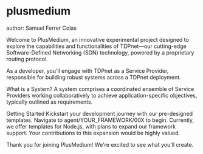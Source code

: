 # plusmedium
author: Samuel Ferrer Colas

Welcome to PlusMedium, an innovative experimental project designed to explore the capabilities and functionalities of TDPnet—our cutting-edge Software-Defined Networking (SDN) technology, powered by a proprietary routing protocol.

As a developer, you'll engage with TDPnet as a Service Provider, responsible for building robust systems across a TDPnet deployment.

What is a System?
A system comprises a coordinated ensemble of Service Providers working collaboratively to achieve application-specific objectives, typically outlined as requirements.

Getting Started
Kickstart your development journey with our pre-designed templates. Navigate to agent/YOUR_FRAMEWORK/00X to begin. Currently, we offer templates for Node.js, with plans to expand our framework support. Your contributions to this expansion would be highly valued.

Thank you for joining PlusMedium! We're excited to see what you'll create.
